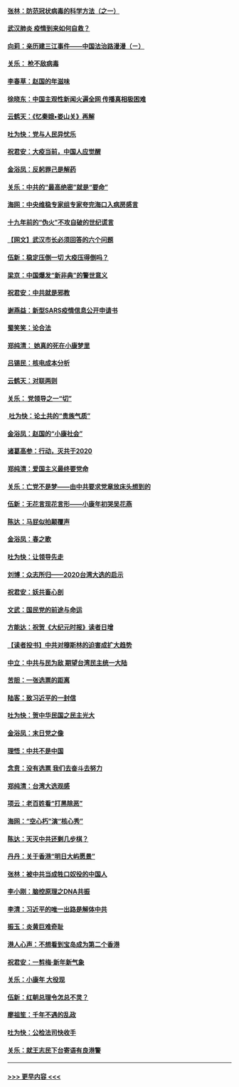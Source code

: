 #### [张林：防范冠状病毒的科学方法（之一）](../pages/nsc993/n11828618.md?t=01291233) 
#### [武汉肺炎 疫情到来如何自救？](../pages/nsc993/n11827632.md?t=01291233) 
#### [向莉：亲历建三江事件——中国法治路漫漫（ㄧ）](../pages/nsc993/n11827190.md?t=01291233) 
#### [关乐： 枪不敌病毒](../pages/nsc993/n11826746.md?t=01291233) 
#### [李春草：赵国的年滋味](../pages/nsc993/n11826321.md?t=01291233) 
#### [徐晓东：中国主观性新闻火遍全网 传播真相极困难](../pages/nsc993/n11826508.md?t=01291233) 
#### [云鹤天：《忆秦娥▪娄山关》再解](../pages/nsc993/n11824682.md?t=01291233) 
#### [吐为快：党与人民异忧乐](../pages/nsc993/n11824660.md?t=01291233) 
#### [祝君安：大疫当前，中国人应觉醒](../pages/nsc993/n11821946.md?t=01291233) 
#### [金浴凤：反躬罪己是解药](../pages/nsc993/n11820280.md?t=01291233) 
#### [关乐：中共的“最高绝密”就是“要命”](../pages/nsc993/n11816946.md?t=01291233) 
#### [海网：中央维稳专家组专家夸完海口入病房感言](../pages/nsc993/n11815138.md?t=01291233) 
#### [十九年前的“伪火”不攻自破的世纪谎言](../pages/nsc993/n11813238.md?t=01291233) 
#### [【网文】武汉市长必须回答的六个问题](../pages/nsc993/n11813848.md?t=01291233) 
#### [伍新：稳定压倒一切 大疫压得倒吗？](../pages/nsc993/n11812634.md?t=01291233) 
#### [梁京：中国爆发“新非典”的警世意义](../pages/nsc993/n11812554.md?t=01291233) 
#### [祝君安：中共就是邪教](../pages/nsc993/n11812431.md?t=01291233) 
#### [谢燕益：新型SARS疫情信息公开申请书](../pages/nsc993/n11808840.md?t=01291233) 
#### [蜀笑笑：论合法](../pages/nsc993/n11808064.md?t=01291233) 
#### [郑纯清： 她真的死在小康梦里](../pages/nsc993/n11806623.md?t=01291233) 
#### [吕锡民：核电成本分析](../pages/nsc993/n11806284.md?t=01291233) 
#### [云鹤天：对联两则](../pages/nsc993/n11805957.md?t=01291233) 
#### [关乐： 党领导之一“切”](../pages/nsc993/n11804505.md?t=01291233) 
#### [ 吐为快：论土共的“贵族气质”](../pages/nsc993/n11804490.md?t=01291233) 
#### [金浴凤：赵国的“小康社会”](../pages/nsc993/n11804452.md?t=01291233) 
#### [诸葛高参：行动，灭共于2020](../pages/nsc993/n11804120.md?t=01291233) 
#### [郑纯清：爱国主义最终要党命](../pages/nsc993/n11802197.md?t=01291233) 
#### [关乐：亡党不是梦——由中共要求党章放床头想到的](../pages/nsc993/n11802156.md?t=01291233) 
#### [伍新：无花言现花言形——小康年初哭吴花燕](../pages/nsc993/n11800044.md?t=01291233) 
#### [陈达：马屁似拍颠覆声](../pages/nsc993/n11800010.md?t=01291233) 
#### [金浴凤：春之歌](../pages/nsc993/n11797687.md?t=01291233) 
#### [吐为快：让领导先走](../pages/nsc993/n11797512.md?t=01291233) 
#### [刘博：众志所归——2020台湾大选的启示](../pages/nsc993/n11796878.md?t=01291233) 
#### [祝君安：妖共畜心剖](../pages/nsc993/n11794273.md?t=01291233) 
#### [文武：国民党的前途与命运](../pages/nsc993/n11794198.md?t=01291233) 
#### [方能达：祝贺《大纪元时报》读者日增](../pages/nsc993/n11793807.md?t=01291233) 
#### [【读者投书】中共对穆斯林的迫害成扩大趋势](../pages/nsc993/n11791371.md?t=01291233) 
#### [中立：中共与民为敌 期望台湾民主统一大陆](../pages/nsc993/n11790392.md?t=01291233) 
#### [苦胆：一张选票的距离](../pages/nsc993/n11788914.md?t=01291233) 
#### [陆客：致习近平的一封信](../pages/nsc993/n11788867.md?t=01291233) 
#### [吐为快：贺中华民国之民主光大](../pages/nsc993/n11788618.md?t=01291233) 
#### [金浴凤：末日党之像](../pages/nsc993/n11787475.md?t=01291233) 
#### [理悟：中共不是中国](../pages/nsc993/n11787463.md?t=01291233) 
#### [念贲：没有选票  我们去奋斗去努力](../pages/nsc993/n11787398.md?t=01291233) 
#### [郑纯清：台湾大选观感](../pages/nsc993/n11786210.md?t=01291233) 
#### [项云：老百姓看“打黑除恶”](../pages/nsc993/n11785398.md?t=01291233) 
#### [海网：“空心朽”演“核心秀”](../pages/nsc993/n11783874.md?t=01291233) 
#### [陈达：天灭中共还剩几步棋？](../pages/nsc993/n11783719.md?t=01291233) 
#### [丹丹：关于香港“明日大屿愿景”](../pages/nsc993/n11783273.md?t=01291233) 
#### [张林：被中共当成牲口奴役的中国人](../pages/nsc993/n11782397.md?t=01291233) 
#### [李小刚：脑控原理之DNA共振](../pages/nsc993/n11780962.md?t=01291233) 
#### [李清：习近平的唯一出路是解体中共](../pages/nsc993/n11780866.md?t=01291233) 
#### [振玉：炎黄巨难奇耻](../pages/nsc993/n11779632.md?t=01291233) 
#### [港人心声：不想看到宝岛成为第二个香港](../pages/nsc993/n11778817.md?t=01291233) 
#### [祝君安：一剪梅‧新年新气象](../pages/nsc993/n11776340.md?t=01291233) 
#### [关乐：小康年 大役现](../pages/nsc993/n11774213.md?t=01291233) 
#### [伍新：红朝总理令怎总不灵？](../pages/nsc993/n11770813.md?t=01291233) 
#### [廖祖笙：千年不遇的乱政](../pages/nsc993/n11770373.md?t=01291233) 
#### [吐为快：公检法司快收手](../pages/nsc993/n11770359.md?t=01291233) 
#### [关乐：就王志民下台寄语有良港警](../pages/nsc993/n11769903.md?t=01291233) 

----
#### [ >>> 更早内容 <<< ](../indexes/nsc993-earlier.md)
